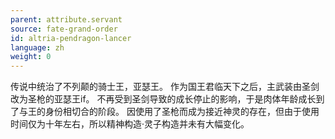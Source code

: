 ```yaml
---
parent: attribute.servant
source: fate-grand-order
id: altria-pendragon-lancer
language: zh
weight: 0
---
```


传说中统治了不列颠的骑士王，亚瑟王。
作为国王君临天下之后，主武装由圣剑改为圣枪的亚瑟王if。
不再受到圣剑导致的成长停止的影响，于是肉体年龄成长到了与王的身份相切合的阶段。
因使用了圣枪而成为接近神灵的存在，但由于使用时间仅为十年左右，所以精神构造·灵子构造并未有大幅变化。
